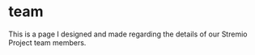 # team

This is a page I designed and made regarding the details of our Stremio Project team members.
